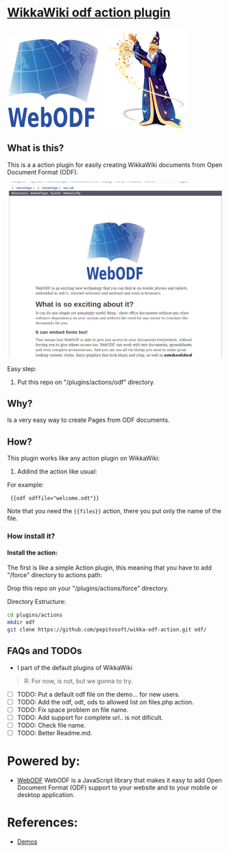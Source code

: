 # [WikkaWiki odf action plugin](https://github.com/pepitosoft/wikka-odf-action)

[![WebODF](https://raw.githubusercontent.com/pepitosoft/wikka-odf-action/master/images/webodflogo.png)](http://webodf.org/)
[![WikkaWiki](https://github.com/oemunoz/Wikka-reveal-handler/raw/master/images/wizard.gif)](http://wikkawiki.org/HomePage)

## What is this?

This is a a action plugin for easily creating WikkaWiki documents from Open Document Format (ODF).

![Force Preview](https://raw.githubusercontent.com/pepitosoft/wikka-odf-action/master/images/webodfactionpreview.png)

Easy step:

1. Put this repo on "/plugins/actions/odf" directory.

## Why?

Is a very easy way to create Pages from ODF documents.

## How?

This plugin works like any action plugin on WikkaWiki:

1. Addind the action like usual:

For example:

```markup
 {{odf odffile="welcome.odt"}}
```

Note that you need the ```{{files}}``` action, there you put only the name of the file.

### How install it?

#### Install the action:

The first is like a simple Action plugin, this meaning that you have to add "/force" directory to actions path:

Drop this repo on your "/plugins/actions/force" directory.

Directory Estructure:

```bash
cd plugins/actions
mkdir odf
git clone https://github.com/pepitosoft/wikka-odf-action.git odf/
```

## FAQs and TODOs

- I part of the default plugins of WikkaWiki

> R: For now, is not, but we gonna to try.

- [ ] TODO: Put a default odf file on the demo... for new users.
- [ ] TODO: Add the odf, odt, ods to allowed list on files.php action.
- [ ] TODO: Fix space problem on file name.
- [ ] TODO: Add support for complete url.. is not dificult.
- [ ] TODO: Check file name.
- [ ] TODO: Better Readme.md.

# Powered by:
- [WebODF](http://webodf.org/) WebODF is a JavaScript library that makes it easy to add Open Document Format (ODF) support to your website and to your mobile or desktop application.

# References:
- [Demos](http://webodf.org/demos/)
